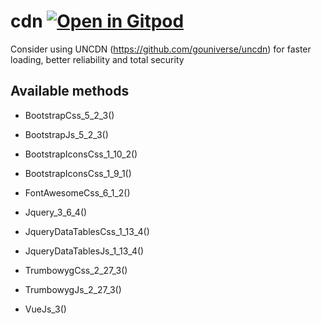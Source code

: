 # cdn <a href="https://gitpod.io/#https://github.com/gouniverse/cdn" style="float:right:"><img src="https://gitpod.io/button/open-in-gitpod.svg" alt="Open in Gitpod" loading="lazy"></a>

Consider using UNCDN (https://github.com/gouniverse/uncdn) for faster loading, better reliability and total security 

## Available methods

- BootstrapCss_5_2_3()
- BootstrapJs_5_2_3()

- BootstrapIconsCss_1_10_2()
- BootstrapIconsCss_1_9_1()

- FontAwesomeCss_6_1_2()

- Jquery_3_6_4()

- JqueryDataTablesCss_1_13_4()
- JqueryDataTablesJs_1_13_4()

- TrumbowygCss_2_27_3()
- TrumbowygJs_2_27_3()

- VueJs_3()
